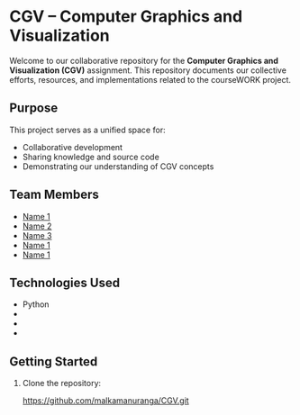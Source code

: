 # CGV – Computer Graphics and Visualization

Welcome to our collaborative repository for the **Computer Graphics and Visualization (CGV)** assignment. This repository documents our collective efforts, resources, and implementations related to the courseWORK project.

## Purpose

This project serves as a unified space for:

- Collaborative development
- Sharing knowledge and source code
- Demonstrating our understanding of CGV concepts

## Team Members

- [Name 1](GitHubProfileLink)
- [Name 2](GitHubProfileLink)
- [Name 3](GitHubProfileLink)
- [Name 1](GitHubProfileLink)
- [Name 1](GitHubProfileLink)

## Technologies Used

- Python
- 
- 
- 

## Getting Started

1. Clone the repository:
   
   https://github.com/malkamanuranga/CGV.git
